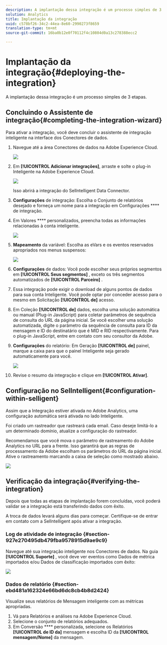 ```yaml
---
description: A implantação dessa integração é um processo simples de 3 etapas.
solution: Analytics
title: Implantação da integração
uuid: c578bf26-34c2-44ea-8e60-2990273f8659
translation-type: tm+mt
source-git-commit: 16ba0b12e0f70112f4c10804d0a13c278388ecc2

---
```



# Implantação da integração{#deploying-the-integration}

A implantação dessa integração é um processo simples de 3 etapas.

## Concluindo o Assistente de integração{#completing-the-integration-wizard}

Para ativar a integração, você deve concluir o assistente de integração inteligente na interface dos Conectores de dados.

1. Navegue até a área Conectores de dados na Adobe Experience Cloud.

   ![](assets/selligent-data_connectors.png)

1. Em **[!UICONTROL Adicionar integrações]**, arraste e solte o plug-in Inteligente na Adobe Experience Cloud.

   ![](assets/selligent-add_integration.png)

   Isso abrirá a integração do SelIntelligent Data Connector.

1. **Configurações** de integração: Escolha o Conjunto de relatórios desejado e forneça um nome para a integração em Configurações **** de integração.

1. Em Valores **** personalizados, preencha todas as informações relacionadas à conta inteligente.

   ![](assets/selligent-general_settings.png)

1. **Mapeamento** da variável: Escolha as eVars e os eventos reservados apropriados nos menus suspensos:

   ![](assets/selligent-variables.png)

1. **Configurações** de dados: Você pode escolher seus próprios segmentos em **[!UICONTROL Seus segmentos]** , exceto os três segmentos automatizados de **[!UICONTROL Parceiro]** .

1. Essa integração pode exigir o download de alguns pontos de dados para sua conta Inteligente. Você pode optar por conceder acesso para o mesmo em Solicitação **[!UICONTROL de]** acesso.
1. Em Coleção **[!UICONTROL de]** dados, escolha uma solução automática ou manual (Plug-in JavaScript) para coletar parâmetros de sequência de consulta do URL da página inicial. Se você escolher uma solução automatizada, digite o parâmetro da sequência de consulta para ID da mensagem e ID do destinatário que é MID e RID respectivamente. Para o plug-in JavaScript, entre em contato com seu consultor da Adobe.
1. **Configurações** do relatório: Em Geração **[!UICONTROL de]** painel, marque a caixa para que o painel Inteligente seja gerado automaticamente para você.

   ![](assets/selligent-report_settings.png)

1. Revise o resumo da integração e clique em **[!UICONTROL Ativar]**.

## Configuração no SelIntelligent{#configuration-within-selligent}

Assim que a Integração estiver ativada no Adobe Analytics, uma configuração automática será ativada no lado Inteligente.

Foi criado um rastreador que rastreará cada email. Caso deseje limitá-lo a um determinado domínio, atualize a configuração do rastreador.

Recomendamos que você mova o parâmetro de rastreamento do Adobe Analytics no URL para a frente. Isso garantirá que as regras de processamento da Adobe escolham os parâmetros do URL da página inicial. Ative o rastreamento marcando a caixa de seleção como mostrado abaixo.

![](assets/selligent-tracker.png)

## Verificação da integração{#verifying-the-integration}

Depois que todas as etapas de implantação forem concluídas, você poderá validar se a integração está transferindo dados com êxito.

A troca de dados levará alguns dias para começar. Certifique-se de entrar em contato com a SelIntelligent após ativar a integração.

### Log de atividade de integração {#section-927e270495db479fba9578915d9ae9c9}

Navegue até sua integração inteligente nos Conectores de dados. Na guia **[!UICONTROL Suporte]** , você deve ver eventos como Dados de métrica importados e/ou Dados de classificação importados com êxito:

![](assets/selligent-verifying.png)

### Dados de relatório {#section-ebd481a162324e66bd6dc8cb4b8d2424}

Visualize seus relatórios de Mensagem inteligente com as métricas apropriadas.

1. Vá para Relatórios e análises na Adobe Experience Cloud.
1. Selecione o conjunto de relatórios adequados.
1. Em Conversão **** personalizada, selecione os Relatórios **[!UICONTROL de ID da]** mensagem e escolha ID da **[!UICONTROL mensagem/Nome]** da mensagem.
